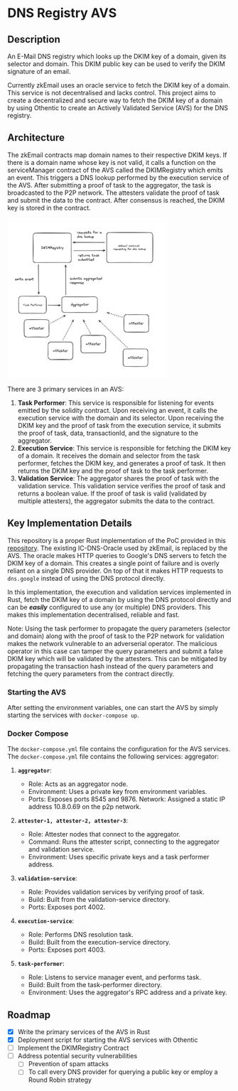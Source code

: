 # DNS Registry AVS

## Description

An E-Mail DNS registry which looks up the DKIM key of a domain, given its selector and domain. This DKIM public key can be used to verify the DKIM signature of an email.

Currently zkEmail uses an oracle service to fetch the DKIM key of a domain. This service is not decentralised and lacks control. This project aims to create a decentralized and secure way to fetch the DKIM key of a domain by using Othentic to create an Actively Validated Service (AVS) for the DNS registry.

## Architecture

The zkEmail contracts map domain names to their respective DKIM keys. If there is a domain name whose key is not valid, it calls a function on the serviceManager contract of the AVS called the DKIMRegistry which emits an event.
This triggers a DNS lookup performed by the execution service of the AVS. After submitting a proof of task to the aggregator, the task is broadcasted to the P2P network. The attesters validate the proof of task and submit the data to the contract. After consensus is reached, the DKIM key is stored in the contract.

<img width="360" height="360" alt="Architecture" src="architecture.png">

There are 3 primary services in an AVS:
1. **Task Performer**: This service is responsible for listening for events emitted by the solidity contract. Upon receiving an event, it calls the execution service with the domain and its selector. Upon receiving the DKIM key and the proof of task from the execution service, it submits the proof of task, data, transactionId, and the signature to the aggregator.
2. **Execution Service**: This service is responsible for fetching the DKIM key of a domain. It receives the domain and selector from the task performer, fetches the DKIM key, and generates a proof of task. It then returns the DKIM key and the proof of task to the task performer.
3. **Validation Service**: The aggregator shares the proof of task with the validation service. This validation service verifies the proof of task and returns a boolean value. If the proof of task is valid (validated by multiple attesters), the aggregator submits the data to the contract.

## Key Implementation Details
This repository is a proper Rust implementation of the PoC provided in this [repository](https://github.com/0xpanicError/dnsRegistry-avs/tree/main). The existing IC-DNS-Oracle used by zkEmail, is replaced by the AVS. The oracle makes HTTP queries to Google's DNS servers to fetch the DKIM key of a domain. This creates a single point of failure and is overly reliant on a single DNS provider. On top of that it makes HTTP requests to `dns.google` instead of using the DNS protocol directly. 

In this implementation, the execution and validation services implemented in Rust, fetch the DKIM key of a domain by using the DNS protocol directly and can be ***easily*** configured to use any (or multiple) DNS providers. This makes this implementation decentralised, reliable and fast.

Note: Using the task performer to propagate the query parameters (selector and domain) along with the proof of task to the P2P network for validation makes the network vulnerable to an adverserial operator. The malicious operator in this case can tamper the query parameters and submit a false DKIM key which will be validated by the attesters. This can be mitigated by propagating the transaction hash instead of the query parameters and fetching the query parameters from the contract directly.

### Starting the AVS

After setting the environment variables, one can start the AVS by simply starting the services with `docker-compose up`.

### Docker Compose

The `docker-compose.yml` file contains the configuration for the AVS services. The `docker-compose.yml` file contains the following services:
aggregator:

1. **`aggregator`**:
    - Role: Acts as an aggregator node.
    - Environment: Uses a private key from environment variables.
    - Ports: Exposes ports 8545 and 9876.
Network: Assigned a static IP address 10.8.0.69 on the p2p network.

2. **`attester-1, attester-2, attester-3`**:
    - Role: Attester nodes that connect to the aggregator.
    - Command: Runs the attester script, connecting to the aggregator and validation service.
    - Environment: Uses specific private keys and a task performer address.

3. **`validation-service`**: 
    - Role: Provides validation services by verifying proof of task.
    - Build: Built from the validation-service directory.
    - Ports: Exposes port 4002.

4. **`execution-service`**:
    - Role: Performs DNS resolution task.
    - Build: Built from the execution-service directory.
    - Ports: Exposes port 4003.

5. **`task-performer`**:
    - Role: Listens to service manager event, and performs task.
    - Build: Built from the task-performer directory.
    - Environment: Uses the aggregator's RPC address and a private key.

## Roadmap

- [x] Write the primary services of the AVS in Rust
- [x] Deployment script for starting the AVS services with Othentic
- [ ] Implement the DKIMRegistry Contract
- [ ] Address potential security vulnerabilities
    - [ ] Prevention of spam attacks
    - [ ] To call every DNS provider for querying a public key or employ a Round Robin strategy
